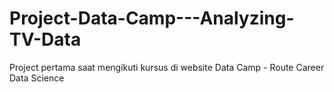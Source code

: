# Project-Data-Camp---Analyzing-TV-Data
Project pertama saat mengikuti kursus di website Data Camp - Route Career Data Science
